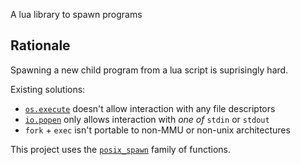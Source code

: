 A lua library to spawn programs

## Rationale

Spawning a new child program from a lua script is suprisingly hard.

Existing solutions:

  - [`os.execute`](http://www.lua.org/manual/5.3/manual.html#pdf-os.execute) doesn't allow interaction with any file descriptors
  - [`io.popen`](http://www.lua.org/manual/5.3/manual.html#pdf-io.popen) only allows interaction with *one of* `stdin` or `stdout`
  - `fork` + `exec` isn't portable to non-MMU or non-unix architectures

This project uses the [`posix_spawn`](http://pubs.opengroup.org/onlinepubs/9699919799/functions/posix_spawn.html) family of functions.
